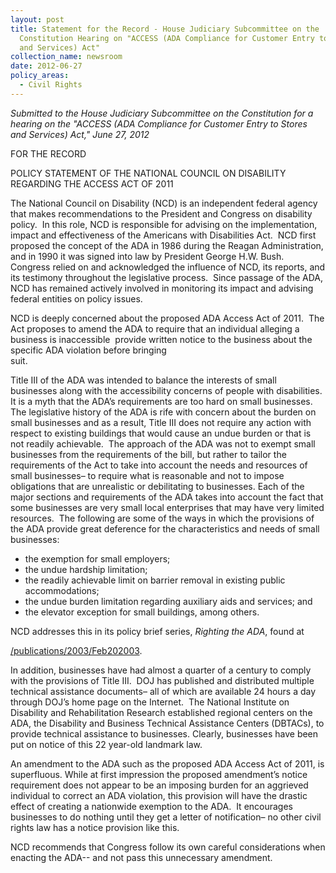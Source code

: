 ```yaml
---
layout: post
title: Statement for the Record - House Judiciary Subcommittee on the
  Constitution Hearing on "ACCESS (ADA Compliance for Customer Entry to Stores
  and Services) Act"
collection_name: newsroom
date: 2012-06-27
policy_areas:
  - Civil Rights
---
```

*Submitted to the House Judiciary Subcommittee on the Constitution for a hearing on the "ACCESS (ADA Compliance for Customer Entry to Stores and Services) Act," June 27, 2012*

FOR THE RECORD

POLICY STATEMENT OF THE NATIONAL COUNCIL ON DISABILITY\
REGARDING THE ACCESS ACT OF 2011

The National Council on Disability (NCD) is an independent federal agency that makes recommendations to the President and Congress on disability policy.  In this role, NCD is responsible for advising on the implementation, impact and effectiveness of the Americans with Disabilities Act.  NCD first proposed the concept of the ADA in 1986 during the Reagan Administration, and in 1990 it was signed into law by President George H.W. Bush.  Congress relied on and acknowledged the influence of NCD, its reports, and its testimony throughout the legislative process.  Since passage of the ADA, NCD has remained actively involved in monitoring its impact and advising federal entities on policy issues.

NCD is deeply concerned about the proposed ADA Access Act of 2011.  The Act proposes to amend the ADA to require that an individual alleging a business is inaccessible  provide written notice to the business about the specific ADA violation before bringing suit.                                                                                       

Title III of the ADA was intended to balance the interests of small businesses along with the accessibility concerns of people with disabilities.  It is a myth that the ADA’s requirements are too hard on small businesses. The legislative history of the ADA is rife with concern about the burden on small businesses and as a result, Title III does not require any action with respect to existing buildings that would cause an undue burden or that is not readily achievable.  The approach of the ADA was not to exempt small businesses from the requirements of the bill, but rather to tailor the requirements of the Act to take into account the needs and resources of small businesses– to require what is reasonable and not to impose obligations that are unrealistic or debilitating to businesses. Each of the major sections and requirements of the ADA takes into account the fact that some businesses are very small local enterprises that may have very limited resources.  The following are some of the ways in which the provisions of the ADA provide great deference for the characteristics and needs of small businesses:

* the exemption for small employers;
* the undue hardship limitation;
* the readily achievable limit on barrier removal in existing public accommodations;
* the undue burden limitation regarding auxiliary aids and services; and
* the elevator exception for small buildings, among others. 

NCD addresses this in its policy brief series, *Righting the ADA*, found at

[/publications/2003/Feb202003](https://www.ncd.gov/publications/2003/Feb202003).

In addition, businesses have had almost a quarter of a century to comply with the provisions of Title III.  DOJ has published and distributed multiple technical assistance documents– all of which are available 24 hours a day through DOJ’s home page on the Internet.  The National Institute on Disability and Rehabilitation Research established regional centers on the ADA, the Disability and Business Technical Assistance Centers (DBTACs), to provide technical assistance to businesses. Clearly, businesses have been put on notice of this 22 year-old landmark law.

An amendment to the ADA such as the proposed ADA Access Act of 2011, is superfluous. While at first impression the proposed amendment’s notice requirement does not appear to be an imposing burden for an aggrieved individual to correct an ADA violation, this provision will have the drastic effect of creating a nationwide exemption to the ADA.  It encourages businesses to do nothing until they get a letter of notification– no other civil rights law has a notice provision like this.

NCD recommends that Congress follow its own careful considerations when enacting the ADA-- and not pass this unnecessary amendment.
